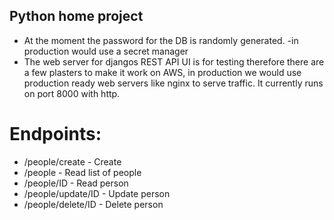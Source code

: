 ## Python home project
- At the moment the password for the DB is randomly generated. -in production would use a secret manager
- The web server for djangos REST API UI is for testing therefore there are a few plasters to make it work on AWS, in production we would use production ready web servers like nginx to serve traffic. It currently runs on port 8000 with http.

# Endpoints:
- /people/create - Create
- /people - Read list of people
- /people/ID - Read person
- /people/update/ID - Update person
- /people/delete/ID - Delete person